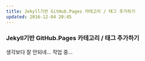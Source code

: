 ```yaml
---
title: Jekyll기반 GitHub.Pages 카테고리 / 태그 추가하기
updated: 2016-12-04 20:45
---
```


### Jekyll기반 GitHub.Pages 카테고리 / 태그 추가하기

생각보다 잘 안되네... 작업 중...